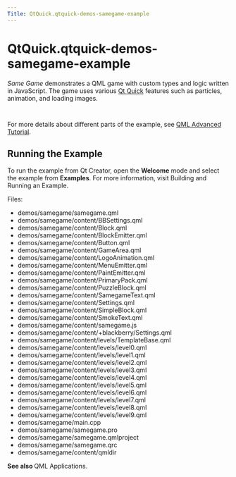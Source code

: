 ```yaml
---
Title: QtQuick.qtquick-demos-samegame-example
---
```


# QtQuick.qtquick-demos-samegame-example

<span class="subtitle"></span>
<!-- $$$demos/samegame-description -->
<p><i>Same Game</i> demonstrates a QML game with custom types and logic written in JavaScript. The game uses various <a href="QtQuick.qtquick-index.md">Qt Quick</a> features such as particles, animation, and loading images.</p>
<p class="centerAlign"><img src="https://developer.ubuntu.com/static/devportal_uploaded/848d99a4-d315-4dcf-907e-0264abcf14de-../qtquick-demos-samegame-example/images/qtquick-demo-samegame-med-1.png" alt="" /></p><p class="centerAlign"><img src="https://developer.ubuntu.com/static/devportal_uploaded/3e32acac-85a5-4d98-91a5-06ab809d12e2-../qtquick-demos-samegame-example/images/qtquick-demo-samegame-med-2.png" alt="" /></p><p>For more details about different parts of the example, see <a href="QtQuick.qml-advtutorial.md">QML Advanced Tutorial</a>.</p>
<h2 id="running-the-example">Running the Example</h2>
<p>To run the example from Qt Creator, open the <b>Welcome</b> mode and select the example from <b>Examples</b>. For more information, visit Building and Running an Example.</p>
<p>Files:</p>
<ul>
<li>demos/samegame/samegame.qml</li>
<li>demos/samegame/content/BBSettings.qml</li>
<li>demos/samegame/content/Block.qml</li>
<li>demos/samegame/content/BlockEmitter.qml</li>
<li>demos/samegame/content/Button.qml</li>
<li>demos/samegame/content/GameArea.qml</li>
<li>demos/samegame/content/LogoAnimation.qml</li>
<li>demos/samegame/content/MenuEmitter.qml</li>
<li>demos/samegame/content/PaintEmitter.qml</li>
<li>demos/samegame/content/PrimaryPack.qml</li>
<li>demos/samegame/content/PuzzleBlock.qml</li>
<li>demos/samegame/content/SamegameText.qml</li>
<li>demos/samegame/content/Settings.qml</li>
<li>demos/samegame/content/SimpleBlock.qml</li>
<li>demos/samegame/content/SmokeText.qml</li>
<li>demos/samegame/content/samegame.js</li>
<li>demos/samegame/content/+blackberry/Settings.qml</li>
<li>demos/samegame/content/levels/TemplateBase.qml</li>
<li>demos/samegame/content/levels/level0.qml</li>
<li>demos/samegame/content/levels/level1.qml</li>
<li>demos/samegame/content/levels/level2.qml</li>
<li>demos/samegame/content/levels/level3.qml</li>
<li>demos/samegame/content/levels/level4.qml</li>
<li>demos/samegame/content/levels/level5.qml</li>
<li>demos/samegame/content/levels/level6.qml</li>
<li>demos/samegame/content/levels/level7.qml</li>
<li>demos/samegame/content/levels/level8.qml</li>
<li>demos/samegame/content/levels/level9.qml</li>
<li>demos/samegame/main.cpp</li>
<li>demos/samegame/samegame.pro</li>
<li>demos/samegame/samegame.qmlproject</li>
<li>demos/samegame/samegame.qrc</li>
<li>demos/samegame/content/qmldir</li>
</ul>
<p><b>See also </b>QML Applications.</p>
<!-- @@@demos/samegame -->
